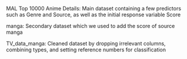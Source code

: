 MAL Top 10000 Anime Details: Main dataset containing a few predictors such as Genre and Source, as well as the initial response variable Score

manga: Secondary dataset which we used to add the score of source manga

TV_data_manga: Cleaned dataset by dropping irrelevant columns, combining types, and setting reference numbers for classification
